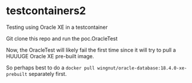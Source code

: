 # testcontainers2
Testing using Oracle XE in a testcontainer

Git clone this repo and run the poc.OracleTest

Now, the OracleTest will likely fail the first time since it will try to pull a HUUUGE Oracle XE pre-built image.

So perhaps best to do a
```docker pull wingnut/oracle-database:18.4.0-xe-prebuilt```
separately first.
